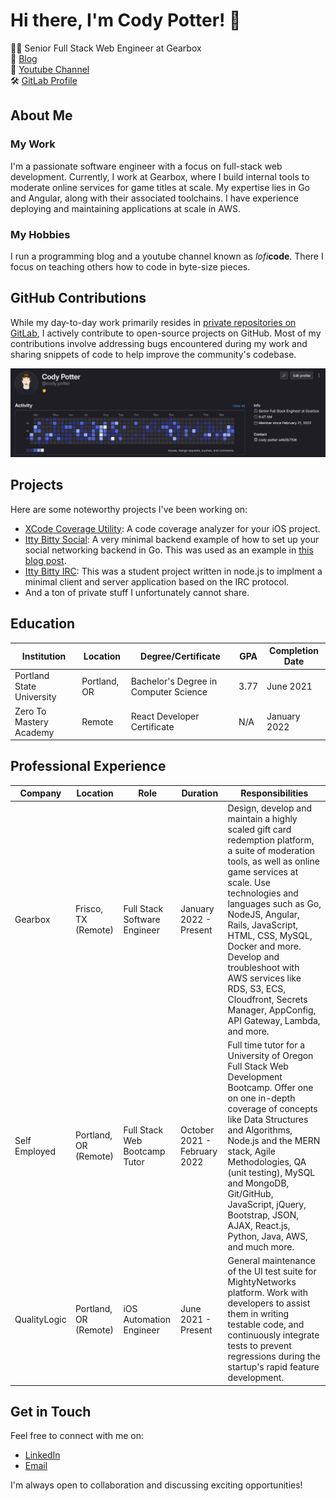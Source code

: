 # Hi there, I'm Cody Potter! 👋

👨‍💻 Senior Full Stack Web Engineer at Gearbox  
📝 [Blog](https://www.loficode.com)  
🎥 [Youtube Channel](https://www.youtube.com/channel/UCsPXgrtO5bTfdVdNLLB_Erw)  
🛠️ [GitLab Profile](https://gitlab.com/cody.potter)  

## About Me

### My Work

I'm a passionate software engineer with a focus on full-stack web development. Currently, I work at Gearbox, where I build internal tools to moderate online services for game titles at scale. My expertise lies in Go and Angular, along with their associated toolchains. I have experience deploying and maintaining applications at scale in AWS.

### My Hobbies

I run a programming blog and a youtube channel known as *lofi***code**. There I focus on teaching others how to code in byte-size pieces.


## GitHub Contributions

While my day-to-day work primarily resides in [private repositories on GitLab](https://gitlab.com/cody.potter), I actively contribute to open-source projects on GitHub. Most of my contributions involve addressing bugs encountered during my work and sharing snippets of code to help improve the community's codebase.

[![GitLab Contributions](gitlab-contributions.png)](https://gitlab.com/cody.potter)

## Projects

Here are some noteworthy projects I've been working on:

- [XCode Coverage Utility](https://github.com/codypotter/coverage-dashboard): A code coverage analyzer for your iOS project.
- [Itty Bitty Social](https://github.com/codypotter/itty-bitty-social): A very minimal backend example of how to set up your social networking backend in Go. This was used as an example in [this blog post](https://loficode.com/posts/go-layered-architecture).
- [Itty Bitty IRC](https://github.com/codypotter/itty-bitty-irc): This was a student project written in node.js to implment a minimal client and server application based on the IRC protocol.
- And a ton of private stuff I unfortunately cannot share.

## Education

| Institution                 | Location       | Degree/Certificate                  | GPA  | Completion Date |
| --------------------------- | -------------- | ----------------------------------- | ---- | --------------- |
| Portland State University   | Portland, OR   | Bachelor's Degree in Computer Science | 3.77 | June 2021      |
| Zero To Mastery Academy     | Remote         | React Developer Certificate         | N/A  | January 2022   |


## Professional Experience

| Company       | Location       | Role                          | Duration                  | Responsibilities |
| ------------- | -------------- | ----------------------------- | ------------------------- | ---------------- |
| Gearbox       | Frisco, TX (Remote) | Full Stack Software Engineer | January 2022 - Present    | Design, develop and maintain a highly scaled gift card redemption platform, a suite of moderation tools, as well as online game services at scale. Use technologies and languages such as Go, NodeJS, Angular, Rails, JavaScript, HTML, CSS, MySQL, Docker and more. Develop and troubleshoot with AWS services like RDS, S3, ECS, Cloudfront, Secrets Manager, AppConfig, API Gateway, Lambda, and more. |
| Self Employed | Portland, OR (Remote)  | Full Stack Web Bootcamp Tutor | October 2021 - February 2022 | Full time tutor for a University of Oregon Full Stack Web Development Bootcamp. Offer one on one in-depth coverage of concepts like Data Structures and Algorithms, Node.js and the MERN stack, Agile Methodologies, QA (unit testing), MySQL and MongoDB, Git/GitHub, JavaScript, jQuery, Bootstrap, JSON, AJAX, React.js, Python, Java, AWS, and much more. |
| QualityLogic  | Portland, OR (Remote)  | iOS Automation Engineer       | June 2021 - Present       | General maintenance of the UI test suite for MightyNetworks platform. Work with developers to assist them in writing testable code, and continuously integrate tests to prevent regressions during the startup's rapid feature development. |

## Get in Touch

Feel free to connect with me on:

- [LinkedIn](https://www.linkedin.com/in/cody-potter-a4b0b7106/)
- [Email](mailto:me@codypotter.com.com)

I'm always open to collaboration and discussing exciting opportunities!